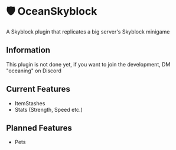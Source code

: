 
# 🛡️ OceanSkyblock

A Skyblock plugin that replicates a big server's Skyblock minigame

## Information
This plugin is not done yet, if you want to join the development, DM "oceaning" on Discord

## Current Features
- ItemStashes
- Stats (Strength, Speed etc.)

## Planned Features
- Pets
